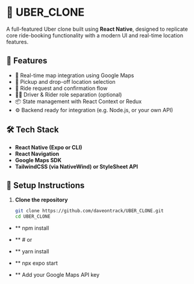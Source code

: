 # 🚖 UBER_CLONE

A full-featured Uber clone built using **React Native**, designed to replicate core ride-booking functionality with a modern UI and real-time location features.

## 🚀 Features

- 📍 Real-time map integration using Google Maps
- 🧭 Pickup and drop-off location selection
- 🚕 Ride request and confirmation flow
- 🧑‍✈️ Driver & Rider role separation (optional)
- 📦 State management with React Context or Redux
- ⚙️ Backend ready for integration (e.g. Node.js, or your own API)

## 🛠 Tech Stack

- **React Native (Expo or CLI)**
- **React Navigation**
- **Google Maps SDK**
- **TailwindCSS (via NativeWind) or StyleSheet API**

## 🔧 Setup Instructions

1. **Clone the repository**
   ```bash
   git clone https://github.com/daveontrack/UBER_CLONE.git
   cd UBER_CLONE

- ** npm install
- **  # or
 - ** yarn install

 - **  npx expo start

- ** Add your Google Maps API key

